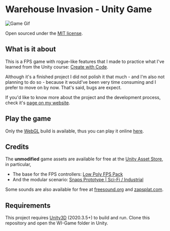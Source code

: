 # Warehouse Invasion - Unity Game
![Game Gif](https://github.com/coutlcdo/WI-FPS-Unity/blob/main/WI-Gif.gif "Game Gif")

Open sourced under the [MIT license](https://github.com/lcscout/wi-unity-game/blob/main/LICENSE).

## What is it about
This is a FPS game with rogue-like features that I made to practice what I've learned from the Unity course: [Create with Code](https://learn.unity.com/pathway/junior-programmer).

Although it's a finished project I did not polish it that much - and I'm also not planning to do so - because it would've been very time consuming and I prefer to move on by now. That's said, bugs are expect.

If you'd like to know more about the project and the development process, check it's [page on my website](https://lucascoutinho.me/projects/warehouse).

## Play the game
Only the [WebGL](https://get.webgl.org/) build is available, thus you can play it online [here](https://play.unity.com/mg/other/webgl-builds-49946).

## Credits
The **unmodified** game assets are available for free at the [Unity Asset Store](https://assetstore.unity.com/), in particular,
- The base for the FPS controllers: [Low Poly FPS Pack](https://assetstore.unity.com/packages/3d/props/weapons/low-poly-fps-pack-free-sample-144839)
- And the modular scenario: [Snaps Prototype | Sci-Fi / Industrial](https://assetstore.unity.com/packages/3d/environments/sci-fi/snaps-prototype-sci-fi-industrial-136759)

Some sounds are also available for free at [freesound.org](https://freesound.org/) and [zapsplat.com](https://www.zapsplat.com/).

## Requirements
This project requires [Unity3D](https://unity.com/) (2020.3.5+) to build and run. Clone this repository and open the WI-Game folder in Unity.
